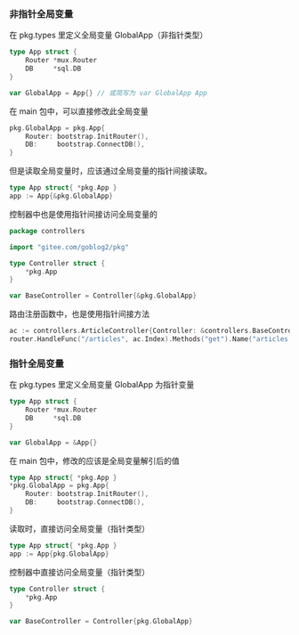 ### 非指针全局变量

在 pkg.types 里定义全局变量 GlobalApp（非指针类型）

```go
type App struct {
    Router *mux.Router
    DB     *sql.DB
}

var GlobalApp = App{} // 或简写为 var GlobalApp App
```

在 main 包中，可以直接修改此全局变量

```go
pkg.GlobalApp = pkg.App{
    Router: bootstrap.InitRouter(),
    DB:     bootstrap.ConnectDB(),
}
```

但是读取全局变量时，应该通过全局变量的指针间接读取。

```go
type App struct{ *pkg.App }
app := App{&pkg.GlobalApp}
```

控制器中也是使用指针间接访问全局变量的

```go
package controllers

import "gitee.com/goblog2/pkg"

type Controller struct {
    *pkg.App
}

var BaseController = Controller{&pkg.GlobalApp}
```

路由注册函数中，也是使用指针间接方法

```go
ac := controllers.ArticleController{Controller: &controllers.BaseController}
router.HandleFunc("/articles", ac.Index).Methods("get").Name("articles.index")
```

### 指针全局变量

在 pkg.types 里定义全局变量 GlobalApp 为指针变量

```go
type App struct {
    Router *mux.Router
    DB     *sql.DB
}

var GlobalApp = &App{}
```

在 main 包中，修改的应该是全局变量解引后的值

```go
type App struct{ *pkg.App }
*pkg.GlobalApp = pkg.App{
    Router: bootstrap.InitRouter(),
    DB:     bootstrap.ConnectDB(),
}
```

读取时，直接访问全局变量（指针类型）

```go
type App struct{ *pkg.App }
app := App{pkg.GlobalApp}
```

控制器中直接访问全局变量（指针类型）

```go
type Controller struct {
    *pkg.App
}

var BaseController = Controller{pkg.GlobalApp}
```

